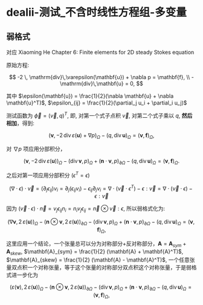# dealii-测试_不含时线性方程组-多变量


## 弱格式

对应 Xiaoming He Chapter 6: Finite elements for 2D steady Stokes equation 

原始方程:

$$
-2 \, \mathrm{div}\,\varepsilon(\mathbf{u}) + \nabla p = \mathbf{f}, \\
-\mathrm{div}\,\mathbf{u} = 0,
$$

其中 $\epsilon(\mathbf{u}) = \frac{1}{2}(\nabla \mathbf{u} + \nabla \mathbf{u}^T)$, $\epsilon_{ij} = \frac{1}{2}(\partial_j u_i + \partial_i u_j)$

测试函数为 $\vec{\phi} = (\vec{v},q)^T$, 即, 对第一个式子点积 $\vec{v}$, 对第二个式子乘以 $q$, **然后相加**，得到:

$$
(\mathbf{v}, -2 \, \mathrm{div}\,\varepsilon(\mathbf{u}) + \nabla p)_\Omega - (q, \mathrm{div}\,\mathbf{u})_\Omega 
= (\mathbf{v}, \mathbf{f})_\Omega,
$$

对 $\nabla p$ 项应用分部积分，

$$
(\mathbf{v}, -2 \, \mathrm{div}\,\varepsilon(\mathbf{u}))_\Omega - (\mathrm{div}\,\mathbf{v}, p)_\Omega + (\mathbf{n}\cdot\mathbf{v}, p)_{\partial\Omega} - (q, \mathrm{div}\,\mathbf{u})_\Omega
= (\mathbf{v}, \mathbf{f})_\Omega.
$$

之后对第一项应用分部积分 ($\epsilon^T = \epsilon$)

$$
(\nabla\cdot\epsilon)\cdot \vec{v} = (\partial_j\epsilon_{ij}) v_i = \partial_j(\epsilon_{ij} v_i) - \epsilon_{ij} \partial_j v_i  = \nabla \cdot (\vec{v}\cdot \epsilon^T) - \epsilon :\vec{v} = \nabla \cdot (\vec{v}\cdot \epsilon) - \epsilon :\vec{v}
$$

因为 $(\vec{v}\cdot \epsilon)\cdot \vec{n} = v_j \epsilon_{ij} n_i = n_i v_j \epsilon_{ij} = \vec{n}\otimes \vec{v} : \epsilon$, 所以弱格式化为:

$$
(\nabla \mathbf{v}, 2 \, \varepsilon(\mathbf{u}))_\Omega - (\mathbf{n} \otimes \mathbf{v}, 2 \, \varepsilon(\mathbf{u}))_{\partial\Omega} - (\mathrm{div}\,\mathbf{v}, p)_\Omega + (\mathbf{n}\cdot\mathbf{v}, p)_{\partial\Omega} - (q, \mathrm{div}\,\mathbf{u})_\Omega
= (\mathbf{v}, \mathbf{f})_\Omega,
$$

这里应用一个结论，一个张量总可以分为对称部分+反对称部分，$\mathbf{A}=\mathbf{A}_{sym}+\mathbf{A}_{skew}$, $\mathbf{A}_{sym} = \frac{1}{2} (\mathbf{A} + \mathbf{A}^T)$, $\mathbf{A}_{skew} = \frac{1}{2} (\mathbf{A} - \mathbf{A}^T)$, 一个任意张量双点积一个对称张量，等于这个张量的对称部分双点积这个对称张量，于是弱格式进一步化为

$$
(\varepsilon(\mathbf{v}), 2 \, \varepsilon(\mathbf{u}))_\Omega - (\mathbf{n} \otimes \mathbf{v}, 2 \, \varepsilon(\mathbf{u}))_{\partial\Omega} - (\mathrm{div}\,\mathbf{v}, p)_\Omega + (\mathbf{n}\cdot\mathbf{v}, p)_{\partial\Omega} - (q, \mathrm{div}\,\mathbf{u})_\Omega
= (\mathbf{v}, \mathbf{f})_\Omega,
$$




<!--stackedit_data:
eyJoaXN0b3J5IjpbLTUyMTQzMDY4MiwtMTg1ODM2MjM3OCwyMD
cyMzYzMjQ5LC03NDE0NzcxNjAsLTIxMjk5MzYyNDMsNzg0NDEz
MzMyLC0xNTM2NzY5MjQ2LC0xMzUwNTk3MjM2LC0xODExMjcwMz
g1XX0=
-->